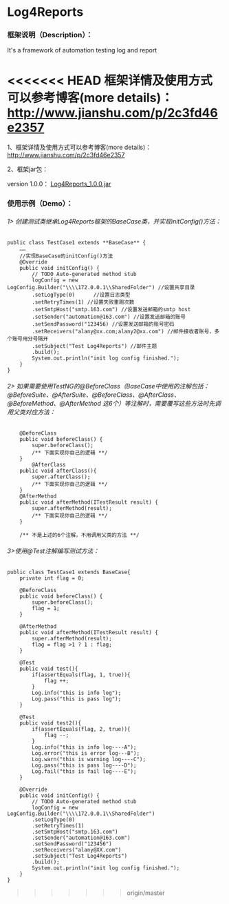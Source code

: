 # Log4Reports
### 框架说明（Description）：
It's a framework of automation testing log and report

<<<<<<< HEAD
框架详情及使用方式可以参考博客(more details)：http://www.jianshu.com/p/2c3fd46e2357
=======
1、框架详情及使用方式可以参考博客(more details)：http://www.jianshu.com/p/2c3fd46e2357

2、框架jar包：

version 1.0.0： <a href="https://pan.baidu.com/s/1i4Eq0SX">Log4Reports_1.0.0.jar</a>


### 使用示例（Demo）：
###### 1> 创建测试类继承Log4Reports框架的BaseCase类，并实现initConfig()方法：
```
public class TestCase1 extends **BaseCase** {
    ……
    //实现BaseCase的initConfig()方法
    @Override
    public void initConfig() {
        // TODO Auto-generated method stub
        logConfig = new LogConfig.Builder("\\\\172.0.0.1\\SharedFolder") //设置共享目录
        .setLogType(0)      //设置日志类型
        .setRetryTimes(1) //设置失败重跑次数
        .setSmtpHost("smtp.163.com") //设置发送邮箱的smtp host
        .setSender("automation@163.com") //设置发送邮箱的账号
        .setSendPassword("123456) //设置发送邮箱的账号密码
        .setReceivers("alany@xx.com;alany2@xx.com") //邮件接收者账号，多个账号用分号隔开
        .setSubject("Test Log4Reports") //邮件主题
        .build();
        System.out.println("init log config finished.");
    }
}
```
###### 2> 如果需要使用TestNG的@BeforeClass（BaseCase中使用的注解包括：@BeforeSuite、@AfterSuite、@BeforeClass、@AfterClass、@BeforeMethod、@AfterMethod 这6个）等注解时，需要覆写这些方法时先调用父类对应方法：
```
    @BeforeClass
    public void beforeClass() {
        super.beforeClass();
        /** 下面实现你自己的逻辑 **/
    }
        @AfterClass
    public void afterClass(){
        super.afterClass();
        /** 下面实现你自己的逻辑 **/
    }
    @AfterMethod
    public void afterMethod(ITestResult result) {
        super.afterMethod(result);
        /** 下面实现你自己的逻辑 **/
    }

    /** 不是上述的6个注解，不用调用父类的方法 **/
```        
###### 3>使用@Test注解编写测试方法：
```
public class TestCase1 extends BaseCase{
    private int flag = 0;

    @BeforeClass
    public void beforeClass() {
        super.beforeClass();
        flag = 1;
    }

    @AfterMethod
    public void afterMethod(ITestResult result) {
        super.afterMethod(result);
        flag = flag >1 ? 1 : flag;
    }

    @Test
    public void test(){
        if(assertEquals(flag, 1, true)){
            flag ++;
        }
        Log.info("this is info log");
        Log.pass("this is pass log");    
    }

    @Test
    public void test2(){
        if(assertEquals(flag, 2, true)){
            flag --;
        }
        Log.info("this is info log----A");
        Log.error("this is error log---B");
        Log.warn("this is warning log----C");
        Log.pass("this is pass log----D");
        Log.fail("this is fail log----E");
    }

    @Override
    public void initConfig() {
        // TODO Auto-generated method stub
        logConfig = new LogConfig.Builder("\\\\172.0.0.1\\SharedFolder")
        .setLogType(0)
        .setRetryTimes(1)
        .setSmtpHost("smtp.163.com")
        .setSender("automation@163.com")
        .setSendPassword("123456")
        .setReceivers("alany@XX.com")
        .setSubject("Test Log4Reports")
        .build();
        System.out.println("init log config finished.");
    }
}
```
>>>>>>> origin/master
